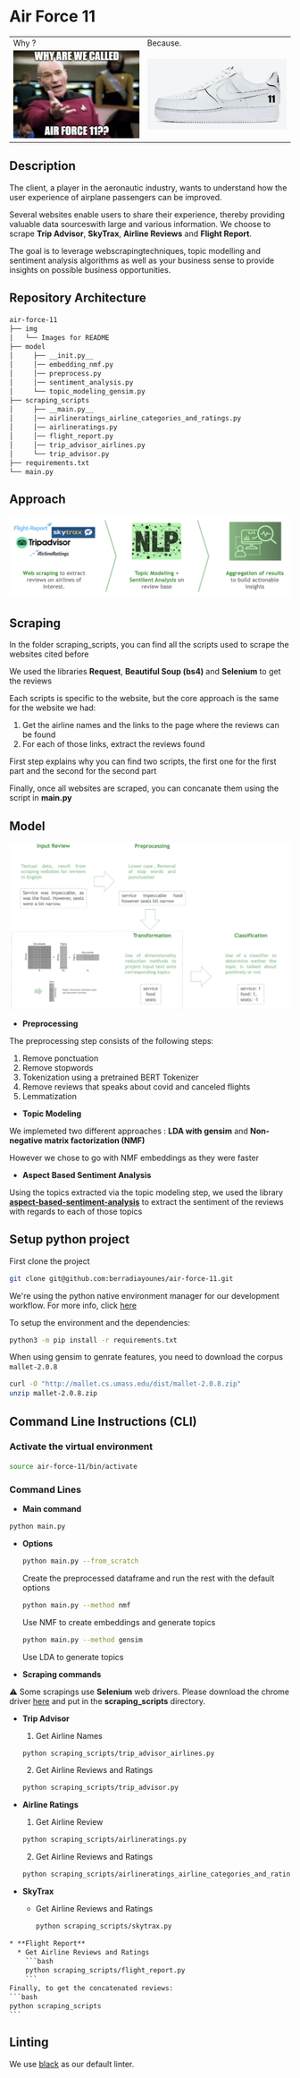 # Air Force 11

<table>
  <tr>
    <td>Why ?</td>
     <td>Because.</td>
  </tr>
  <tr>
    <td><img src="img/Question.png" ></td>
    <td><img src="img/Air_Force_1.png" ></td>
  </tr>
 </table>

## Description 

The client, a player in the aeronautic industry, wants to understand how the user experience of airplane passengers can be improved. 

Several websites enable users to share their experience, thereby providing valuable data sourceswith large and various information. We choose to scrape **Trip Advisor**, **SkyTrax**, **Airline Reviews** and **Flight Report**.

The goal is to leverage webscrapingtechniques, topic modelling and sentiment analysis algorithms as well as your business sense to provide insights on possible business opportunities.

## Repository Architecture

```
air-force-11
├── img
│   └── Images for README
├── model
│     ├── __init.py__
│     │── embedding_nmf.py
│     │── preprocess.py
│     │── sentiment_analysis.py
│     └── topic_modeling_gensim.py
├── scraping_scripts
│     ├── __main.py__ 
│     │── airlineratings_airline_categories_and_ratings.py 
│     │── airlineratings.py
│     │── flight_report.py
│     │── trip_advisor_airlines.py
│     └── trip_advisor.py
├── requirements.txt
└── main.py
```

## Approach

<img src="img/approach.png">

## Scraping

In the folder scraping_scripts, you can find all the scripts used to scrape the websites cited before

We used the libraries **Request**, **Beautiful Soup (bs4)** and **Selenium** to get the reviews

Each scripts is specific to the website, but the core approach is the same for the website we had:

1. Get the airline names and the links to the page where the reviews can be found
2. For each of those links, extract the reviews found

First step explains why you can find two scripts, the first one for the first part and the second for the second part

Finally, once all websites are scraped, you can concanate them using the script in **__main__.py**

## Model 

<img src="img/model.png">

* **Preprocessing**

The preprocessing step consists of the following steps:
1. Remove ponctuation
2. Remove stopwords
3. Tokenization using a pretrained BERT Tokenizer
4. Remove reviews that speaks about covid and canceled flights
5. Lemmatization

* **Topic Modeling**

We implemeted two different approaches : **LDA with gensim** and **Non-negative matrix factorization (NMF)**

However we chose to go with NMF embeddings as they were faster

* **Aspect Based Sentiment Analysis**
 
Using the topics extracted via the topic modeling step, we used the library **[aspect-based-sentiment-analysis](https://pypi.org/project/aspect-based-sentiment-analysis/)** to extract the sentiment of the reviews with regards to each of those topics


## Setup python project

First clone the project

```bash
git clone git@github.com:berradiayounes/air-force-11.git
```

We're using the python native environment manager for our development workflow. 
For more info, click [here](https://packaging.python.org/guides/installing-using-pip-and-virtual-environments/)

To setup the environment and the dependencies:

```bash
python3 -m pip install -r requirements.txt
```

When using gensim to genrate features, you need to download the corpus `mallet-2.0.8`

```bash
curl -O "http://mallet.cs.umass.edu/dist/mallet-2.0.8.zip"
unzip mallet-2.0.8.zip 
```

## Command Line Instructions (CLI)

### Activate the virtual environment

```bash
source air-force-11/bin/activate
```

### Command Lines

* **Main command** 

```bash
python main.py
```

* **Options**

    ```bash
    python main.py --from_scratch 
    ```
   Create the preprocessed dataframe and run the rest with the default options

    ```bash
    python main.py --method nmf
    ```
    Use NMF to create embeddings and generate topics

    ```bash 
    python main.py --method gensim
    ```
    Use LDA to generate topics

* **Scraping commands**

:warning: Some scrapings use **Selenium** web drivers. Please download the chrome driver [here](https://chromedriver.chromium.org/downloads) and put in the **scraping_scripts** directory.

  * **Trip Advisor**

    1. Get Airline Names
    ```bash 
    python scraping_scripts/trip_advisor_airlines.py
    ```
    2. Get Airline Reviews and Ratings
    ```bash 
    python scraping_scripts/trip_advisor.py
    ```

  * **Airline Ratings**

      1. Get Airline Review
      ```bash 
      python scraping_scripts/airlineratings.py
      ```
      2. Get Airline Reviews and Ratings
      ```bash 
      python scraping_scripts/airlineratings_airline_categories_and_ratings.py
      ```
   * **SkyTrax**
      * Get Airline Reviews and Ratings
        ```bash
        python scraping_scripts/skytrax.py
        ```
    * **Flight Report**
      * Get Airline Reviews and Ratings
        ```bash
        python scraping_scripts/flight_report.py
        ```
    Finally, to get the concatenated reviews:
    ```bash
    python scraping_scripts
    ```

## Linting

We use [black](https://github.com/psf/black) as our default linter.

 